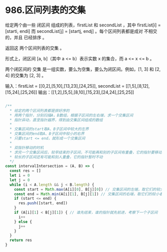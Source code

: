 # 986.区间列表的交集
给定两个由一些 闭区间 组成的列表，firstList 和 secondList ，其中 firstList[i] = [starti, endi] 而 secondList[j] = [startj, endj] 。每个区间列表都是成对 不相交 的，并且 已经排序 。

返回这 两个区间列表的交集 。

形式上，闭区间 [a, b]（其中 a <= b）表示实数 x 的集合，而 a <= x <= b 。

两个闭区间的 交集 是一组实数，要么为空集，要么为闭区间。例如，[1, 3] 和 [2, 4] 的交集为 [2, 3] 。


输入：firstList = [[0,2],[5,10],[13,23],[24,25]], secondList = [[1,5],[8,12],[15,24],[25,26]]
输出：[[1,2],[5,5],[8,10],[15,23],[24,24],[25,25]]

```js

/**
  * 给定的两个区间列表都是排好序的
  * 用两个指针，分别扫描A，B数组，根据子区间的左右端，求一个交集区间
  * 指针异动，直至指针越界，得到由交集区间组成的数组
  * 
  * 交集区间的start取A、B子区间中较大的左界
  * 交集区间的end取A、B子区间中较小的右界
  * 只要start <= end，就形成一个交集区间
  *
  * 双指针移动的时机
  * 求完一个交集区间后，较早结束的子区间，不可能再和别的子区间有重叠，它的指针要移动
  * 较长的子区间还有可能和别人重叠，它的指针暂时不动
  */
const intervalIntersection = (A, B) => {
  const res = []
  let i = 0
  let j = 0
  while (i < A.length && j < B.length) {
    const start = Math.max(A[i][0], B[j][0]) // 交集区间的左端，取它们的较大者
    const end = Math.min(A[i][1], B[j][1]) // 交集区间的右端，取它们的较小者
    if (start <= end) {
      res.push([start, end])
    }
    if (A[i][1] < B[j][1]) { // 谁先结束，谁的指针就先前进，考察下一个子区间
      i++
    } else {
      j++
    }
  }
  return res
}
```